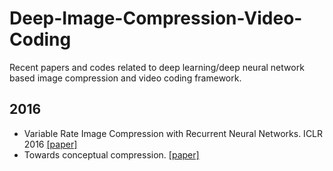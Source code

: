 # Deep-Image-Compression-Video-Coding
Recent papers and codes related to deep learning/deep neural network based image compression and video coding framework. 

## 2016

* Variable Rate Image Compression with Recurrent Neural Networks. ICLR 2016 [[paper]](http://de.arxiv.org/pdf/1511.06085)
* Towards conceptual compression. [[paper]](https://arxiv.org/abs/1604.08772)
